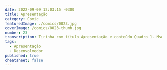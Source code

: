```yaml
---
date: 2022-09-09 12:03:15 -0300
title: Apresentação
category: Comic
featuredImage: ./comics/0023.jpg
coverImage: /comics/0023-thumb.jpg
number: 23
transcription: Tirinha com título Apresentação e conteúdo Quadro 1. Msone fala "Olá! Quem é você?" Johny fala "Sou o criador dessas tirinhas". Quadro 2. Msone fala "Isso faz de você... meu pai ou nosso deus?". Quadro 3. Johny fala "Isso faz de mim um desenvolvedor curioso e com tempo de sobra".
tags:
  - Apresentação
  - Desenvolvedor
published: true
cheatsheet: false
---
```

